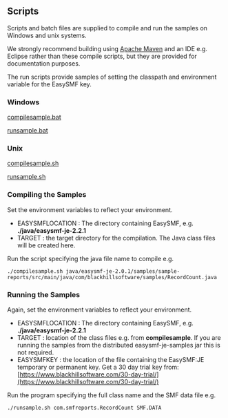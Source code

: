 ## Scripts

Scripts and batch files are supplied to compile and run the samples on Windows and unix systems.

We strongly recommend building using [Apache Maven](https://maven.apache.org/) and an IDE e.g. Eclipse rather than these compile scripts, but they are provided for documentation purposes.

The run scripts provide samples of setting the classpath and environment variable for the EasySMF key.

### Windows

[compilesample.bat](../scripts/compilesample.bat)

[runsample.bat](../scripts/runsample.bat)

### Unix

[compilesample.sh](../scripts/compilesample.sh)

[runsample.sh](../scripts/runsample.sh)


### Compiling the Samples

Set the environment variables to reflect your environment.
 - EASYSMFLOCATION : The directory containing EasySMF, e.g. **./java/easysmf-je-2.2.1**
 - TARGET : the target directory for the compilation. The Java class files will be created here.

Run the script specifying the java file name to compile e.g.
```
./compilesample.sh java/easysmf-je-2.0.1/samples/sample-reports/src/main/java/com/blackhillsoftware/samples/RecordCount.java
```

### Running the Samples

Again, set the environment variables to reflect your environment.
 - EASYSMFLOCATION : The directory containing EasySMF, e.g. **./java/easysmf-je-2.2.1**
 - TARGET : location of the class files e.g. from **compilesample**. If you are running the samples from the distributed easysmf-je-samples jar this is not required.
 - EASYSMFKEY : the location of the file containing the EasySMF:JE temporary or permanent key. Get a 30 day trial key from:  
 [https://www.blackhillsoftware.com/30-day-trial/](https://www.blackhillsoftware.com/30-day-trial/)

Run the program specifying the full class name and the SMF data file e.g.
```
./runsample.sh com.smfreports.RecordCount SMF.DATA
```